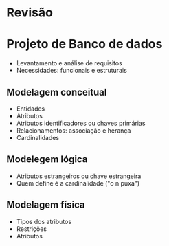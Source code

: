 # Revisão

# Projeto de Banco de dados
 * Levantamento e análise de requisitos
 * Necessidades: funcionais e estruturais
## Modelagem conceitual
  * Entidades
  * Atributos
  * Atributos identificadores ou chaves primárias
  * Relacionamentos: associação e herança
  * Cardinalidades
## Modelegem lógica
  * Atributos estrangeiros ou chave estrangeira
  * Quem define é a cardinalidade ("o n puxa")
## Modelagem física
  * Tipos dos atributos
  * Restrições
  * Atributos
